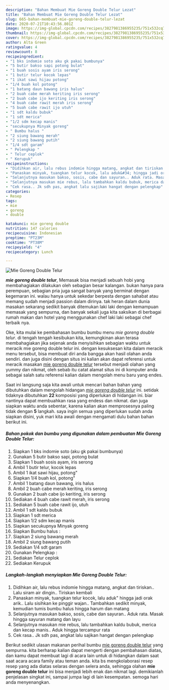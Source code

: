 ```yaml
---
description: "Bahan Membuat Mie Goreng Double Telur Lezat"
title: "Bahan Membuat Mie Goreng Double Telur Lezat"
slug: 665-bahan-membuat-mie-goreng-double-telur-lezat
date: 2020-07-21T10:43:56.801Z
image: https://img-global.cpcdn.com/recipes/3827981386955235/751x532cq70/mie-goreng-double-telur-foto-resep-utama.jpg
thumbnail: https://img-global.cpcdn.com/recipes/3827981386955235/751x532cq70/mie-goreng-double-telur-foto-resep-utama.jpg
cover: https://img-global.cpcdn.com/recipes/3827981386955235/751x532cq70/mie-goreng-double-telur-foto-resep-utama.jpg
author: Alta Green
ratingvalue: 4
reviewcount: 8
recipeingredient:
- "1 bks indomie soto aku gk pakai bumbunya"
- "5 butir bakso sapi potong bulat"
- "1 buah sosis ayam iris serong"
- "1 butir telur kocok lepas"
- "1 ikat sawi hijau potong"
- "1/4 buah kol potong"
- "1 batang daun bawang iris halus"
- "2 buah cabe merah keriting iris serong"
- "2 buah cabe ijo keriting iris serong"
- "4 buah cabe rawit merah iris serong"
- "5 buah cabe rawit ijo utuh"
- "1 sdt kaldu bubuk"
- "1 sdt merica"
- "1/2 sdm kecap manis"
- "secukupnya Minyak goreng"
- " Bumbu halus "
- "2 siung bawang merah"
- "2 siung bawang putih"
- "1/4 sdt garam"
- " Pelengkap "
- " Telur ceplok"
- " Kerupuk"
recipeinstructions:
- "Didihkan air, lalu rebus indomie hingga matang, angkat dan tiriskan.. Lalu siram air dingin.. Tiriskan kembali"
- "Panaskan minyak, tuangkan telur kocok, lalu aduk&#34; hingga jadi orak arik.. Lalu sisihkan ke pinggir wajan.. Tambahkan sedikit minyak, kemudian tumis bumbu halus hingga harum dan matang"
- "Selanjutnya masukan bakso, sosis, cabe dan sayuran.. Aduk rata. Masak hingga sayuran matang dan layu"
- "Selanjutnya masukan mie rebus, lalu tambahkan kaldu bubuk, merica dan kecap manis.. Aduk hingga tercampur rata"
- "Cek rasa.. Jk sdh pas, angkat lalu sajikan hangat dengan pelengkap"
categories:
- Resep
tags:
- mie
- goreng
- double

katakunci: mie goreng double 
nutrition: 147 calories
recipecuisine: Indonesian
preptime: "PT23M"
cooktime: "PT38M"
recipeyield: "4"
recipecategory: Lunch

---
```



![Mie Goreng Double Telur](https://img-global.cpcdn.com/recipes/3827981386955235/751x532cq70/mie-goreng-double-telur-foto-resep-utama.jpg)

<b><i>mie goreng double telur</i></b>, Memasak bisa menjadi sebuah hobi yang membahagiakan dilakukan oleh sebagian besar kalangan. bukan hanya para perempuan, sebagian pria juga sangat banyak yang berminat dengan kegemaran ini. walau hanya untuk sekedar berpesta dengan sahabat atau memang sudah menjadi passion dalam dirinya. tak heran dalam dunia masakan sekarang sedikit banyak ditemukan laki laki dengan kemampuan memasak yang sempurna, dan banyak sekali juga kita saksikan di berbagai rumah makan dan hotel yang menggunakan chef laki laki sebagai chef terbaik nya.



Oke, kita mulai ke pembahasan bumbu bumbu menu <i>mie goreng double telur</i>. di tengah tengah kesibukan kita, kemungkinan akan terasa membahagiakan jika sejenak anda menyisihkan sebagian waktu untuk meracik mie goreng double telur ini. dengan kesuksesan kita dalam meracik menu tersebut, bisa membuat diri anda bangga akan hasil olahan anda sendiri. dan juga disini dengan situs ini kalian akan dapat referensi untuk meracik masakan <u>mie goreng double telur</u> tersebut menjadi olahan yang yummy dan nikmat, oleh sebab itu catat alamat situs ini di komputer anda sebagai salah satu referensi kalian dalam mengolah menu baru yang endes.


Saat ini langsung saja kita awali untuk mencari bahan bahan yang dibutuhkan dalam mengolah hidangan <u><i>mie goreng double telur</i></u> ini. setidak tidaknya dibutuhkan <b>22</b> komposisi yang diperlukan di hidangan ini. biar nantinya dapat membuahkan rasa yang endess dan nikmat. dan juga siapkan waktu anda sebentar, karena kalian akan memprosesnya paling tidak dengan <b>5</b> langkah. saya ingin semua yang diperlukan sudah anda siapkan disini, yuk mari kita awali dengan mengamati dulu bahan bahan berikut ini.

<!--inarticleads1-->

##### Bahan pokok dan bumbu yang digunakan dalam pembuatan Mie Goreng Double Telur:

1. Siapkan 1 bks indomie soto (aku gk pakai bumbunya)
1. Gunakan 5 butir bakso sapi, potong bulat
1. Siapkan 1 buah sosis ayam, iris serong
1. Ambil 1 butir telur, kocok lepas
1. Ambil 1 ikat sawi hijau, potong&#34;
1. Siapkan 1/4 buah kol, potong&#34;
1. Ambil 1 batang daun bawang, iris halus
1. Ambil 2 buah cabe merah keriting, iris serong
1. Gunakan 2 buah cabe ijo keriting, iris serong
1. Sediakan 4 buah cabe rawit merah, iris serong
1. Sediakan 5 buah cabe rawit ijo, utuh
1. Ambil 1 sdt kaldu bubuk
1. Siapkan 1 sdt merica
1. Siapkan 1/2 sdm kecap manis
1. Siapkan secukupnya Minyak goreng
1. Siapkan  Bumbu halus :
1. Siapkan 2 siung bawang merah
1. Ambil 2 siung bawang putih
1. Sediakan 1/4 sdt garam
1. Gunakan  Pelengkap :
1. Sediakan  Telur ceplok
1. Sediakan  Kerupuk




<!--inarticleads2-->

##### Langkah-langkah menyiapkan Mie Goreng Double Telur:

1. Didihkan air, lalu rebus indomie hingga matang, angkat dan tiriskan.. Lalu siram air dingin.. Tiriskan kembali
1. Panaskan minyak, tuangkan telur kocok, lalu aduk&#34; hingga jadi orak arik.. Lalu sisihkan ke pinggir wajan.. Tambahkan sedikit minyak, kemudian tumis bumbu halus hingga harum dan matang
1. Selanjutnya masukan bakso, sosis, cabe dan sayuran.. Aduk rata. Masak hingga sayuran matang dan layu
1. Selanjutnya masukan mie rebus, lalu tambahkan kaldu bubuk, merica dan kecap manis.. Aduk hingga tercampur rata
1. Cek rasa.. Jk sdh pas, angkat lalu sajikan hangat dengan pelengkap




Berikut sedikit ulasan makanan perihal bumbu <u>mie goreng double telur</u> yang sempurna. kita berharap kalian dapat mengerti dengan pembahasan diatas, dan kamu dapat membuat lagi di acara lain untuk di hidangkan dalam saat saat acara acara family atau teman anda. kita bs mengkolaborasi resep resep yang ada diatas selaras dengan selera anda, sehingga olahan <b>mie goreng double telur</b> ini bisa menjadi lebih enak dan nikmat lagi. demikianlah penjelasan singkat ini, sampai jumpa lagi di lain kesempatan. semoga hari anda menyenangkan.
